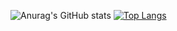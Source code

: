 

<!--
**takahi-ro/takahi-ro** is a ✨ _special_ ✨ repository because its `README.md` (this file) appears on your GitHub profile.

Here are some ideas to get you started:

- 🔭 I’m currently working on ...
- 🌱 I’m currently learning ...
- 👯 I’m looking to collaborate on ...
- 🤔 I’m looking for help with ...
- 💬 Ask me about ...
- 📫 How to reach me: ...
- 😄 Pronouns: ...
- ⚡ Fun fact: ...
-->
![Anurag's GitHub stats](https://github-readme-stats.vercel.app/api?username=takahi-ro&show_icons=true&theme=merko&count_private=true)
[![Top Langs](https://github-readme-stats.vercel.app/api/top-langs/?username=takahi-ro&layout=compact&theme=merko)](https://github.com/anuraghazra/github-readme-stats)

